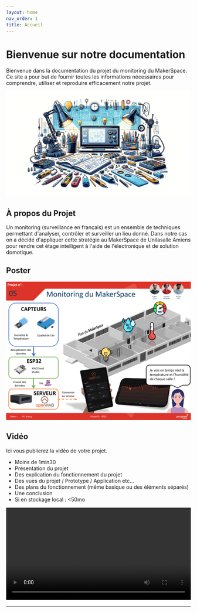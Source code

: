 ```yaml
---
layout: home
nav_order: 1
title: Accueil
---
```


# Bienvenue sur notre documentation

Bienvenue dans la documentation du projet du monitoring du MakerSpace. Ce site a pour but de fournir toutes les informations nécessaires pour comprendre, utiliser et reproduire efficacement notre projet.

![Illustration vectorielle colorée avec un fond blanc, montrant un atelier équipé pour un projet de conception mécanique, électronique et informatique](images/illustration.png)

## À propos du Projet

Un monitoring (surveillance en français) est un ensemble de techniques permettant d'analyser, contrôler et surveiller un lieu donné. Dans notre cas on a décidé d'appliquer cette stratégie au MakerSpace de Unilasalle Amiens pour rendre cet étage intelligent à l'aide de l'électronique et de solution domotique.

## Poster

![Poster projet](images/poster.png)

## Vidéo

Ici vous publierez la vidéo de votre projet.

- Moins de 1min30
- Présentation du projet
- Des explication du fonctionnement du projet
- Des vues du projet / Prototype / Application etc...
- Des plans du fonctionnement (même basique ou des éléments séparés)
- Une conclusion
- Si en stockage local : <50mo

<video src="images/intro_amiens.mp4" controls title="Title"  style="width: 100%;"></video>

---
